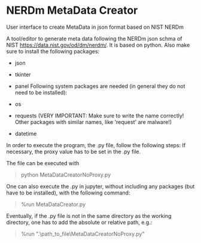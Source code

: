 # NERDm MetaData Creator
User interface to create MetaData in json format based on NIST NERDm

A tool/editor to generate meta data following the NERDm json schma of NIST https://data.nist.gov/od/dm/nerdm/.
It is based on python.
Also make sure to install the following packages:

- json
- tkinter
- panel
Following system packages are needed (in general they do not need to be installed):

- os
- requests (VERY IMPORTANT: Make sure to write the name correctly! Other packages with similar names, like 'request' are malware!)
- datetime
  
In order to execute the program, the .py file, follow the following steps:
If necessary, the proxy value has to be set in the .py file.

The file can be executed with
> python MetaDataCreatorNoProxy.py
  
One can also execute the .py in jupyter, without including any packages (but have to be installed), with the following command:
> %run MetaDataCreator.py
  
Eventually, if the .py file is not in the same directory as the working directory, one has to add the absolute or relative path, e.g.:
> %run ".\path_to_file\MetaDataCreatorNoProxy.py"

